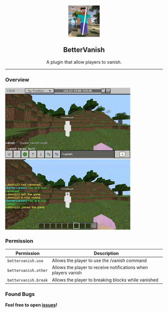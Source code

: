 <p align="center">
 <img width="100px" src="https://github.com/LuthMC/BetterVanish/blob/15f74aa8fc3c2e806b4930b3f88a7a28e9f964aa/icon.png" align="center" alt="GitHub Readme Stats" />
 <h2 align="center">BetterVanish</h2>
 <p align="center">A plugin that allow players to vanish.</p>
</p>

---

### Overview
<img src="https://github.com/LuthMC/BetterVanish/blob/15f74aa8fc3c2e806b4930b3f88a7a28e9f964aa/assets/assets1.gif">
<img src="https://github.com/LuthMC/BetterVanish/blob/15f74aa8fc3c2e806b4930b3f88a7a28e9f964aa/assets/assets2.gif">

### Permission
| Permission | Description |
|---------|-------------|
| ```bettervanish.use``` | Allows the player to use the /vanish command |
| ```bettervanish.other``` | Allows the player to receive notifications when players vanish |
| ```bettervanish.break``` | Allows the player to breaking blocks while vanished |

### Found Bugs
**Feel free to open [issues](https://github.com/LuthMC/BetterVanish/issues)!**
